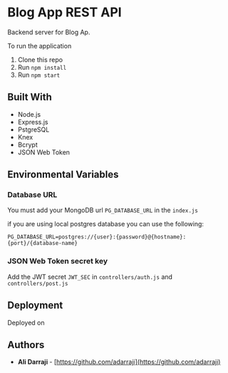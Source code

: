 # Blog App REST API

Backend server for Blog Ap.

To run the application

1. Clone this repo
2. Run `npm install`
3. Run `npm start`

## Built With

* Node.js
* Express.js
* PstgreSQL
* Knex
* Bcrypt
* JSON Web Token

## Environmental Variables

### Database URL

You must add your MongoDB url `PG_DATABASE_URL` in the `index.js`

if you are using local postgres database you can use the following:

`PG_DATABASE_URL=postgres://{user}:{password}@{hostname}:{port}/{database-name}`


### JSON Web Token secret key

Add the JWT secret `JWT_SEC` in `controllers/auth.js` and `controllers/post.js` 


## Deployment
Deployed on 


## Authors

- **Ali Darraji** - [https://github.com/adarraji](https://github.com/adarraji)
